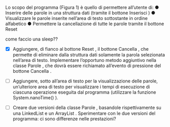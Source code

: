 Lo scopo del programma (Figura 1) è quello di permettere all’utente di:
● Inserire delle parole in una struttura dati (tramite il bottone Inserisci )
● Visualizzare le parole inserite nell’area di testo sottostante in ordine alfabetico
● Permettere la cancellazione di tutte le parole tramite il bottone Reset



come faccio una sleep??





- [x]  Aggiungere, di fianco al bottone Reset , il bottone Cancella , che permette di
  eliminare dalla struttura dati solamente la parola selezionata nell’area di testo.
  Implementare l’opportuno metodo aggiuntivo nella classe Parole , che dovrà
  essere richiamato all’evento di pressione del bottone Cancella .
- [ ] Aggiungere, sotto all’area di testo per la visualizzazione delle parole, un’ulteriore
  area di testo per visualizzare i tempi di esecuzione di ciascuna operazione
  eseguita dal programma (utilizzare la funzione System.nanoTime() ).
- [ ] Creare due versioni della classe Parole , basandole rispettivamente su una
  LinkedList e un ArrayList . Sperimentare con le due versioni del programma: ci
  sono differenze nelle prestazioni?


